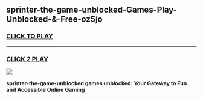 
## sprinter-the-game-unblocked-Games-Play-Unblocked-&-Free-oz5jo
<h3>
<a href="https://premium76.site?title=sprinter-the-game-unblocked&ref=24A">CLICK TO PLAY</a></h3>
<hr>

<h3>
<a href="https://premium76.site?title=sprinter-the-game-unblocked&ref=24A">CLICK 2 PLAY</a>
  
</h3>

<a href="https://premium76.site?title=sprinter-the-game-unblocked&ref=24A"><img src="https://clearcache.store/games.png"></a>


**sprinter-the-game-unblocked games unblocked: Your Gateway to Fun and Accessible Online Gaming**

